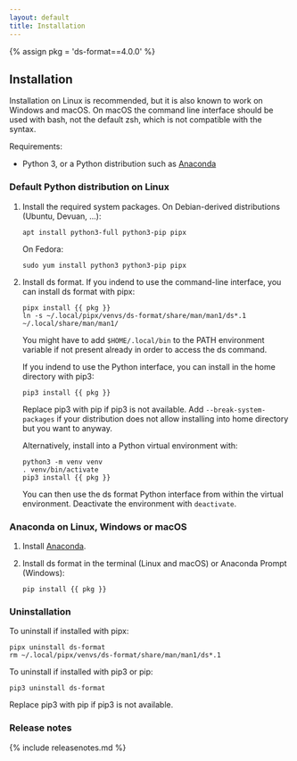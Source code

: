 ```yaml
---
layout: default
title: Installation
---
```


{% assign pkg = 'ds-format==4.0.0' %}

## Installation

Installation on Linux is recommended, but it is also known to work on Windows
and macOS. On macOS the command line interface should be used with bash, not
the default zsh, which is not compatible with the syntax.

Requirements:

- Python 3, or a Python distribution such
as [Anaconda](https://www.anaconda.com/distribution/)

### Default Python distribution on Linux

1. Install the required system packages. On Debian-derived distributions (Ubuntu, Devuan, ...):

   ```
   apt install python3-full python3-pip pipx
   ```

   On Fedora:

   ```
   sudo yum install python3 python3-pip pipx
   ```

2. Install ds format. If you indend to use the command-line interface, you can
   install ds format with pipx:

   ```
   pipx install {{ pkg }}
   ln -s ~/.local/pipx/venvs/ds-format/share/man/man1/ds*.1 ~/.local/share/man/man1/
   ```

   You might have to add `$HOME/.local/bin` to the PATH environment variable
   if not present already in order to access the ds command.

   If you indend to use the Python interface, you can install in the home
   directory with pip3:

   ```
   pip3 install {{ pkg }}
   ```

   Replace pip3 with pip if pip3 is not available. Add `--break-system-packages`
   if your distribution does not allow installing into home directory but you
   want to anyway.

   Alternatively, install into a Python virtual environment with:

   ```
   python3 -m venv venv
   . venv/bin/activate
   pip3 install {{ pkg }}
   ```

   You can then use the ds format Python interface from within the virtual
   environment. Deactivate the environment with `deactivate`.

### Anaconda on Linux, Windows or macOS

1. Install [Anaconda](https://www.anaconda.com/download).

2. Install ds format in the terminal (Linux and macOS) or Anaconda Prompt
   (Windows):

   ```
   pip install {{ pkg }}
   ```

### Uninstallation

To uninstall if installed with pipx:

```
pipx uninstall ds-format
rm ~/.local/pipx/venvs/ds-format/share/man/man1/ds*.1
```

To uninstall if installed with pip3 or pip:

```
pip3 uninstall ds-format
```

Replace pip3 with pip if pip3 is not available.

### Release notes

{% include releasenotes.md %}
